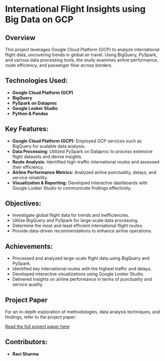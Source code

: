 # International Flight Insights using Big Data on GCP

## Overview
This project leverages Google Cloud Platform (GCP) to analyze international flight data, uncovering trends in global air travel. Using BigQuery, PySpark, and various data processing tools, the study examines airline performance, route efficiency, and passenger flow across borders.
## Technologies Used:
- **Google Cloud Platform (GCP)**
- **BigQuery**
- **PySpark on Dataproc**
- **Google Looker Studio**
- **Python & Pandas**
  
## Key Features:
- **Google Cloud Platform (GCP):** Employed GCP services such as BigQuery for scalable data analysis.
- **Data Processing:** Utilized PySpark on Dataproc to process extensive flight datasets and derive insights.
- **Route Analysis:** Identified high-traffic international routes and assessed their efficiency.
- **Airline Performance Metrics:** Analyzed airline punctuality, delays, and service reliability.
- **Visualization & Reporting:** Developed interactive dashboards with Google Looker Studio to communicate findings effectively.

## Objectives:
- Investigate global flight data for trends and inefficiencies.
- Utilize BigQuery and PySpark for large-scale data processing.
- Determine the most and least efficient international flight routes.
- Provide data-driven recommendations to enhance airline operations.

## Achievements:
- Processed and analyzed large-scale flight data using BigQuery and PySpark.
- Identified key international routes with the highest traffic and delays.
- Developed interactive visualizations using Google Looker Studio.
- Delivered insights on airline performance in terms of punctuality and service quality.

## Project Paper
For an in-depth exploration of methodologies, data analysis techniques, and findings, refer to the project paper:

[Read the full project paper here](GCP_Paper.pdf)  



## Contributors:
- **Ravi Sharma**  
